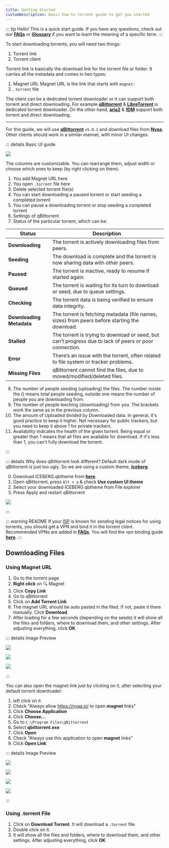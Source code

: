 ```yaml
---
title: Getting Started
customDescription: Basic how-to torrent guide to get you started 
---
```


<GradientCard title="Getting Started" description="Basic how-to torrent guide to get you started" theme="turquoise" variant="thin"/>

::: tip Hello!
This is a quick start guide. If you have any questions, check out our [**FAQs**](/torrenting/faq) or [**Glossary**](/torrenting/glossary) if you want to learn the meaning of a specific term.
:::

To start downloading torrents, you will need two things:
1. Torrent link
2. Torrent client


Torrent link is basically the download link for the torrent file or folder. It carries all the metadata and comes in two types:
1. Magnet URL <tooltip>Magnet URL is the link that starts with `magnet:`</tooltip>
2. `.torrent` file


The client can be a dedicated torrent downloader or it can support both torrent and direct downloading. For example [**qBittorrent**](https://www.qbittorrent.org/) & [**LibreTorrent**](https://github.com/proninyaroslav/libretorrent) is dedicated torrent downloader. On the other hand, [**aria2**](https://aria2.github.io/) & [**1DM**](https://play.google.com/store/apps/details?id=idm.internet.download.manager) support both torrent and direct downloading.

___

For this guide, we will use [**qBittorrent**](https://www.qbittorrent.org/) `v5.0.1` and download files from [**Nyaa**](https://nyaa.si/). Other clients should work in a similar manner, with minor UI changes.

::: details Basic UI guide

![](/torrenting/start/0.png)

The columns are customizable. You can rearrange them, adjust width or choose which ones to keep (by right clicking on them).

1. You add Magnet URL here
2. You open `.torrent` file here
3. Delete selected torrent file(s)
4. You can start downloading a paused torrent or start seeding a completed torrent
5. You can pause a downloading torrent or stop seeding a completed torrent
6. Settings of qBittorrent
7. Status of the particular torrent, which can be:

| Status                  | Description                                                                                              |
|-------------------------|----------------------------------------------------------------------------------------------------------|
| **Downloading**         | The torrent is actively downloading files from peers. |
| **Seeding**             | The download is complete and the torrent is now sharing data with other peers. |
| **Paused**              | The torrent is inactive, ready to resume if started again. |
| **Queued**              | The torrent is waiting for its turn to download or seed, due to queue settings. |
| **Checking**            | The torrent data is being verified to ensure data integrity. |
| **Downloading Metadata** | The torrent is fetching metadata (file names, sizes) from peers before starting the download. |
| **Stalled**             | The torrent is trying to download or seed, but can’t progress due to lack of peers or poor connection. |
| **Error**               | There’s an issue with the torrent, often related to file system or tracker problems. |
| **Missing Files**       | qBittorrent cannot find the files, due to moved/modified/deleted files. |

8. The number of people seeding (uploading) the files. The number inside the () means total people seeding, outside one means the number of people you are downloading from.
9. The number of people leeching (downloading) from you. The brackets work the same as in the previous column.
10. The amount of Uploaded divided by Downloaded data. In general, it's good practice to keep it higher. Not necessary for public trackers, but you need to keep it above 1 for private trackers.
11. Availability indicates the health of the given torrent. Being equal or greater than 1 means that all files are available for download. If it's less than 1, you can't fully download the torrent.

:::

::: details Why does qBittorrent look different?
Default dark mode of qBittorrent is just too ugly. So we are using a custom theme, [**Iceberg**](https://github.com/CyberSeas/qBittorrentDarktheme).

0. Download ICEBERG.qbtheme from [**here**](https://github.com/CyberSeas/qBittorrentDarktheme/blob/master/ICEBERG.qbtheme).
1. Open qBittorrent, press `Alt + o` & check **Use custom UI theme**
2. Select your downloaded ICEBERG.qbtheme from File explorer
3. Press Apply and restart qBittorrent

![](/torrenting/start/100.png)

:::

::: warning README
If your [ISP](https://en.wikipedia.org/wiki/Internet_service_provider) is known for sending legal notices for using torrents, you should get a VPN and bind it in the torrent client. Recommended VPNs are added in [**FAQs**](/torrenting/faq). You will find the vpn binding guide [**here**](/torrenting/qbit#vpn-binding).
:::

## Downloading Files

### Using Magnet URL

1. Go to the torrent page
2. **Right click** on :mag: Magnet
3. Click **Copy Link**
4. Go to qBittorrent
5. Click on **Add Torrent Link**
6. The magnet URL should be auto pasted in the filed. If not, paste it there manually. Click **Download**.
7. After loading for a few seconds (depending on the seeds) it will show all the files and folders, where to download them, and other settings. After adjusting everything, click **OK**

::: details Image Preview

![](/torrenting/start/1.png)

![](/torrenting/start/2.png)

![](/torrenting/start/3.png)

:::

You can also open the magnet link just by clicking on it, after selecting your default torrent downloader:
1. left click on it
2. Check "Always allow https://nyaa.si/ to open **magnet** links"
3. Click **Choose Application**
4. Click **Choose...**
5. Go to `C:\Program Files\qBittorrent`
6. Select **qbittorrent.exe**
7. Click **Open**
8. Check "Always use this application to open **magnet** links"
9. Click **Open Link**

::: details Image Preview

![](/torrenting/start/5.png)

![](/torrenting/start/6.png)

![](/torrenting/start/7.png)

![](/torrenting/start/8.png)

:::

### Using .torrent File
1. Click on **Download Torrent**. It will download a `.torrent` file.
2. Double click on it.
3. It will show all the files and folders, where to download them, and other settings. After adjusting everything, click **OK**